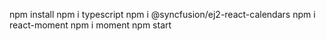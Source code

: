 npm install
npm i typescript
npm i @syncfusion/ej2-react-calendars
npm i react-moment
npm i moment
npm start